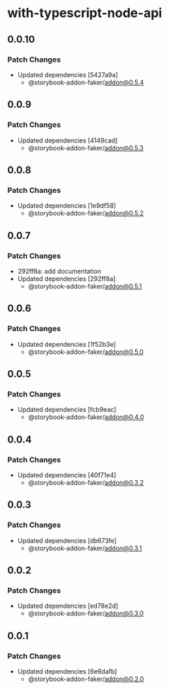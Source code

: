# with-typescript-node-api

## 0.0.10

### Patch Changes

- Updated dependencies [5427a9a]
  - @storybook-addon-faker/addon@0.5.4

## 0.0.9

### Patch Changes

- Updated dependencies [4149cad]
  - @storybook-addon-faker/addon@0.5.3

## 0.0.8

### Patch Changes

- Updated dependencies [1e9df58]
  - @storybook-addon-faker/addon@0.5.2

## 0.0.7

### Patch Changes

- 292ff8a: add documentation
- Updated dependencies [292ff8a]
  - @storybook-addon-faker/addon@0.5.1

## 0.0.6

### Patch Changes

- Updated dependencies [1f52b3e]
  - @storybook-addon-faker/addon@0.5.0

## 0.0.5

### Patch Changes

- Updated dependencies [fcb9eac]
  - @storybook-addon-faker/addon@0.4.0

## 0.0.4

### Patch Changes

- Updated dependencies [40f71e4]
  - @storybook-addon-faker/addon@0.3.2

## 0.0.3

### Patch Changes

- Updated dependencies [db673fe]
  - @storybook-addon-faker/addon@0.3.1

## 0.0.2

### Patch Changes

- Updated dependencies [ed78e2d]
  - @storybook-addon-faker/addon@0.3.0

## 0.0.1

### Patch Changes

- Updated dependencies [6e6dafb]
  - @storybook-addon-faker/addon@0.2.0
